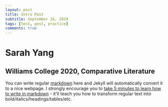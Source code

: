 ```yaml
---
layout: post
title: Intro Post
subtitle: September 16, 2019
tags: [test, post, practice]
comments: true
---
```


# Sarah Yang
## Williams College 2020, Comparative Literature

You can write regular [markdown](http://markdowntutorial.com/) here and Jekyll will automatically convert it to a nice webpage.  I strongly encourage you to [take 5 minutes to learn how to write in markdown](http://markdowntutorial.com/) - it'll teach you how to transform regular text into bold/italics/headings/tables/etc.
